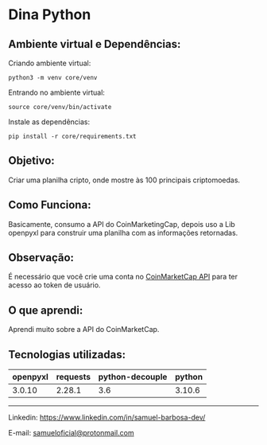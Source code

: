 # Dina Python
## Ambiente virtual e Dependências:
Criando ambiente virtual:
```
python3 -m venv core/venv
```

Entrando no ambiente virtual:
```
source core/venv/bin/activate
```

Instale as dependências:
```
pip install -r core/requirements.txt
```


## Objetivo:

Criar uma planilha cripto, onde mostre às 100 principais criptomoedas.


## Como Funciona:

Basicamente, consumo a API do CoinMarketingCap,
depois uso a Lib openpyxl para construir uma planilha
com as informações retornadas.


## Observação:

É necessário que você crie uma conta no [CoinMarketCap API](https://pro.coinmarketcap.com/login/)
para ter acesso ao token de usuário.


## O que aprendi:

Aprendi muito sobre a API do CoinMarketCap.


## Tecnologias utilizadas:

openpyxl| requests  | python-decouple | python
 ------ | --------- | --------------- | ---------
 3.0.10 | 2.28.1    | 3.6             | 3.10.6

---
Linkedin: <https://www.linkedin.com/in/samuel-barbosa-dev/> 

E-mail: <samueloficial@protonmail.com>